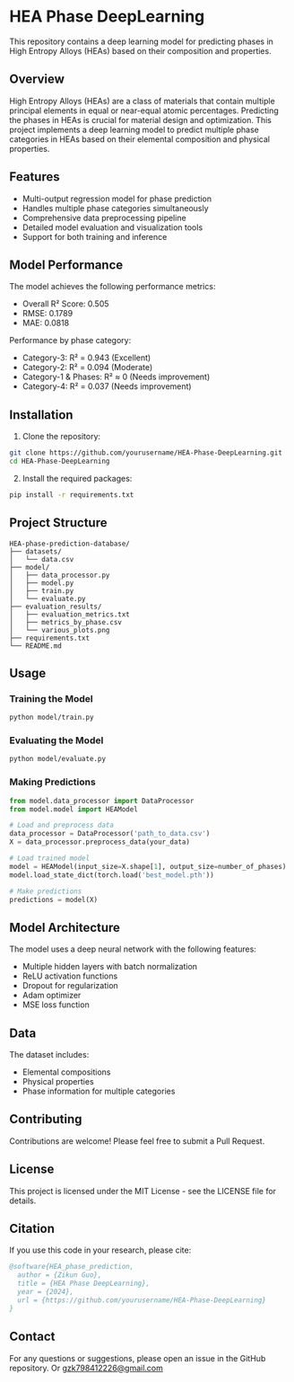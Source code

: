 # HEA Phase DeepLearning

This repository contains a deep learning model for predicting phases in High Entropy Alloys (HEAs) based on their composition and properties.

## Overview

High Entropy Alloys (HEAs) are a class of materials that contain multiple principal elements in equal or near-equal atomic percentages. Predicting the phases in HEAs is crucial for material design and optimization. This project implements a deep learning model to predict multiple phase categories in HEAs based on their elemental composition and physical properties.

## Features

- Multi-output regression model for phase prediction
- Handles multiple phase categories simultaneously
- Comprehensive data preprocessing pipeline
- Detailed model evaluation and visualization tools
- Support for both training and inference

## Model Performance

The model achieves the following performance metrics:

- Overall R² Score: 0.505
- RMSE: 0.1789
- MAE: 0.0818

Performance by phase category:
- Category-3: R² = 0.943 (Excellent)
- Category-2: R² = 0.094 (Moderate)
- Category-1 & Phases: R² ≈ 0 (Needs improvement)
- Category-4: R² = 0.037 (Needs improvement)

## Installation

1. Clone the repository:
```bash
git clone https://github.com/yourusername/HEA-Phase-DeepLearning.git
cd HEA-Phase-DeepLearning
```

2. Install the required packages:
```bash
pip install -r requirements.txt
```

## Project Structure

```
HEA-phase-prediction-database/
├── datasets/
│   └── data.csv
├── model/
│   ├── data_processor.py
│   ├── model.py
│   ├── train.py
│   └── evaluate.py
├── evaluation_results/
│   ├── evaluation_metrics.txt
│   ├── metrics_by_phase.csv
│   └── various_plots.png
├── requirements.txt
└── README.md
```

## Usage

### Training the Model

```bash
python model/train.py
```

### Evaluating the Model

```bash
python model/evaluate.py
```

### Making Predictions

```python
from model.data_processor import DataProcessor
from model.model import HEAModel

# Load and preprocess data
data_processor = DataProcessor('path_to_data.csv')
X = data_processor.preprocess_data(your_data)

# Load trained model
model = HEAModel(input_size=X.shape[1], output_size=number_of_phases)
model.load_state_dict(torch.load('best_model.pth'))

# Make predictions
predictions = model(X)
```

## Model Architecture

The model uses a deep neural network with the following features:
- Multiple hidden layers with batch normalization
- ReLU activation functions
- Dropout for regularization
- Adam optimizer
- MSE loss function

## Data

The dataset includes:
- Elemental compositions
- Physical properties
- Phase information for multiple categories

## Contributing

Contributions are welcome! Please feel free to submit a Pull Request.

## License

This project is licensed under the MIT License - see the LICENSE file for details.

## Citation

If you use this code in your research, please cite:

```bibtex
@software{HEA_phase_prediction,
  author = {Zikun Guo},
  title = {HEA Phase DeepLearning},
  year = {2024},
  url = {https://github.com/yourusername/HEA-Phase-DeepLearning}
}
```

## Contact

For any questions or suggestions, please open an issue in the GitHub repository. Or gzk798412226@gmail.com